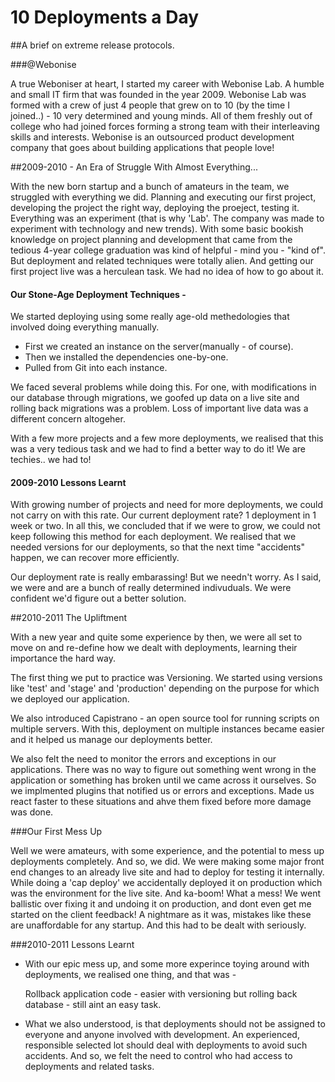 10 Deployments a Day
====
##A brief on extreme release protocols.

###@Webonise

A true Weboniser at heart, I started my career with Webonise Lab. A humble and small IT firm that was founded in the year 2009. Webonise Lab was formed with a crew of just 4 people that grew on to 10 (by the time I joined..) - 10 very determined and young minds. All of them freshly out of college who had joined forces forming a strong team with their interleaving skills and interests. Webonise is an outsourced product development company that goes about building applications that people love!

##2009-2010 - An Era of Struggle With Almost Everything...

With the new born startup and a bunch of amateurs in the team, we struggled with everything we did. Planning and executing our first project, developing the project the right way, deploying the proeject, testing it. Everything was an experiment (that is why 'Lab'. The company was made to experiment with technology and new trends). With some basic bookish knowledge on project planning and development that came from the tedious 4-year college graduation was kind of helpful - mind you - "kind of". But deployment and related techniques were totally alien. And getting our first project live was a herculean task. We had no idea of how to go about it.

#### Our Stone-Age Deployment Techniques - 
We started deploying using some really age-old methedologies that involved doing everything manually. 

* First we created an instance on the server(manually - of course).
* Then we installed the dependencies one-by-one.
* Pulled from Git into each instance.

We faced several problems while doing this.
For one, with modifications in our database through migrations, we goofed up data on a live site and rolling back migrations was a problem. Loss of important live data was a different concern altogeher.


With a few more projects and a few more deployments, we realised that this was a very tedious task and we had to find a better way to do it! We are techies.. we had to!

#### 2009-2010 Lessons Learnt
With growing number of projects and need for more deployments, we could not carry on with this rate. Our current deployment rate? 1 deployment in 1 week or two. In all this, we concluded that if we were to grow, we could not keep following this method for each deployment. We realised that we needed versions for our deployments, so that the next time "accidents" happen, we can recover more efficiently.

Our deployment rate is really embarassing! But we needn't worry. As I said, we were and are a bunch of really determined indivuduals. We were confident we'd figure out a better solution.

##2010-2011 The Upliftment

With a new year and quite some experience by then, we were all set to move on and re-define how we dealt with deployments, learning their importance the hard way. 

The first thing we put to practice was Versioning. We started using versions like 'test' and 'stage' and 'production' depending on the purpose for which we deployed our application.

We also introduced Capistrano - an open source tool for running scripts on multiple servers. With this, deployment on multiple instances became easier and it helped us manage our deployments better.

We also felt the need to monitor the errors and exceptions in our applications. There was no way to figure out something went wrong in the application or something has broken until we came across it ourselves. So we implmented plugins that notified us or errors and exceptions. Made us react faster to these situations and ahve them fixed before more damage was done.

###Our First Mess Up

Well we were amateurs, with some experience, and the potential to mess up deployments completely. And so, we did. We were making some major front end changes to an already live site and had to deploy for testing it internally. While doing a 'cap deploy' we accidentally deployed it on production which was the environment for the live site. And ka-boom! What a mess! We went ballistic over fixing it and undoing it on production, and dont even get me started on the client feedback! A nightmare as it was, mistakes like these are unaffordable for any startup. And this had to be dealt with seriously.

###2010-2011 Lessons Learnt

* With our epic mess up, and some more experince toying around with deployments, we realised one thing, and that was - 

  Rollback application code - easier with versioning but rolling back database - still aint an easy task.

* What we also understood, is that deployments should not be assigned to everyone and anyone involved with development. An experienced, responsible selected lot should deal with deployments to avoid such accidents. And so, we felt the need to control who had access to deployments and related tasks.
